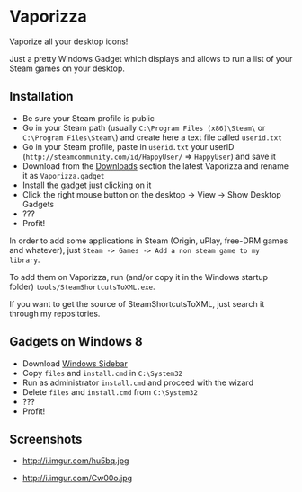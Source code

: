 Vaporizza
=========
Vaporize all your desktop icons!

Just a pretty Windows Gadget which displays and allows to run a list of your Steam games on your desktop.

Installation
--------------

- Be sure your Steam profile is public
- Go in your Steam path (usually `C:\Program Files (x86)\Steam\` or `C:\Program Files\Steam\`) and create here a text file called `userid.txt`
- Go in your Steam profile, paste in `userid.txt` your userID (`http://steamcommunity.com/id/HappyUser/` => `HappyUser`) and save it
- Download from the [Downloads] section the latest Vaporizza and rename it as `Vaporizza.gadget`
- Install the gadget just clicking on it
- Click the right mouse button on the desktop -> View -> Show Desktop Gadgets
- ???
- Profit!

In order to add some applications in Steam (Origin, uPlay, free-DRM games and whatever), just `Steam -> Games -> Add a non steam game to my library`.

To add them on Vaporizza, run (and/or copy it in the Windows startup folder) `tools/SteamShortcutsToXML.exe`.

If you want to get the source of SteamShortcutsToXML, just search it through my repositories.

Gadgets on Windows 8
--------------------

- Download [Windows Sidebar]
- Copy `files` and `install.cmd` in `C:\System32`
- Run as administrator `install.cmd` and proceed with the wizard
- Delete `files` and `install.cmd` from `C:\System32`
- ???
- Profit!

Screenshots
-----------

- http://i.imgur.com/hu5bq.jpg

- http://i.imgur.com/Cw00o.jpg

  [Windows Sidebar]: http://cl.ly/2k012I3J231b/download/Windows%20Sidebar%20for%20Windows%208%20RTM.zip
  [Downloads]:https://github.com/RoxasShadow/Vaporizza/downloads